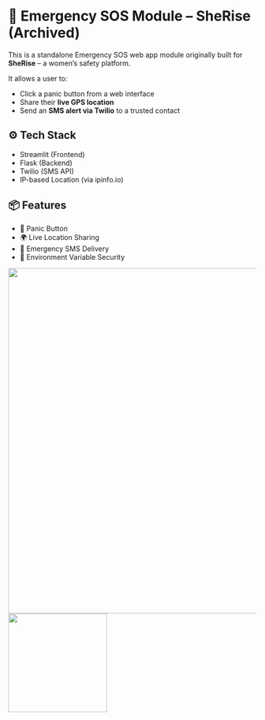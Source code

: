 # 💜 Emergency SOS Module – SheRise (Archived)

This is a standalone Emergency SOS web app module originally built for **SheRise** – a women’s safety platform.

It allows a user to:
- Click a panic button from a web interface
- Share their **live GPS location**
- Send an **SMS alert via Twilio** to a trusted contact

## ⚙️ Tech Stack

- Streamlit (Frontend)
- Flask (Backend)
- Twilio (SMS API)
- IP-based Location (via ipinfo.io)

## 📦 Features

- 🔴 Panic Button
- 🌍 Live Location Sharing
- 📩 Emergency SMS Delivery
- 🔐 Environment Variable Security

<img src="https://github.com/user-attachments/assets/a613e8f3-8f58-485e-b795-91b68041d5f7" width="700"/>
<br>
<img src="https://github.com/user-attachments/assets/84488fa0-2e10-4995-a154-a0d06cfa57b8" width="200"/>
